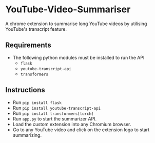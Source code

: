 # YouTube-Video-Summariser
A chrome extension to summarise long YouTube videos by utilising YouTube's transcript feature.

## Requirements
- The following python modules must be installed to run the API
  - ```flask```
  - ```youtube-transcript-api```
  - ```transformers```

## Instructions
- Run ```pip install flask```
- Run ```pip install youtube-transcript-api```
- Run ```pip install transformers[torch]```
- Run ```app.py``` to start the summarizer API.
- Load the custom extension into any Chromium browser.
- Go to any YouTube video and click on the extension logo to start summarizing.
